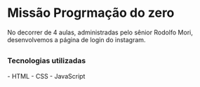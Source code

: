 <h1>Missão Progrmação do zero</h1>
<p>No decorrer de 4 aulas, administradas pelo sênior Rodolfo Mori, desenvolvemos a página de login do instagram.</p> 

##
<h3>Tecnologias utilizadas </h3>
- HTML - CSS - JavaScript 
